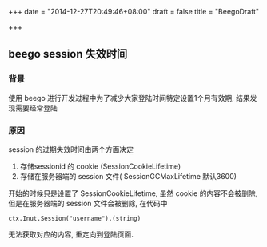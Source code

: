 +++
date = "2014-12-27T20:49:46+08:00"
draft = false
title = "BeegoDraft"

+++

## beego session 失效时间  
### 背景 
使用 beego 进行开发过程中为了减少大家登陆时间特定设置1个月有效期, 结果发现需要经常登陆
### 原因
session 的过期失效时间由两个方面决定    

1. 存储sessionid 的 cookie (SessionCookieLifetime) 
2. 存储在服务器端的 session 文件( SessionGCMaxLifetime 默认3600) 

<!--more-->
开始的时候只是设置了 SessionCookieLifetime, 虽然 cookie 的内容不会被删除, 但是在服务器端的 session 文件会被删除, 在代码中    

	ctx.Inut.Session("username").(string)
	
无法获取对应的内容, 重定向到登陆页面.
